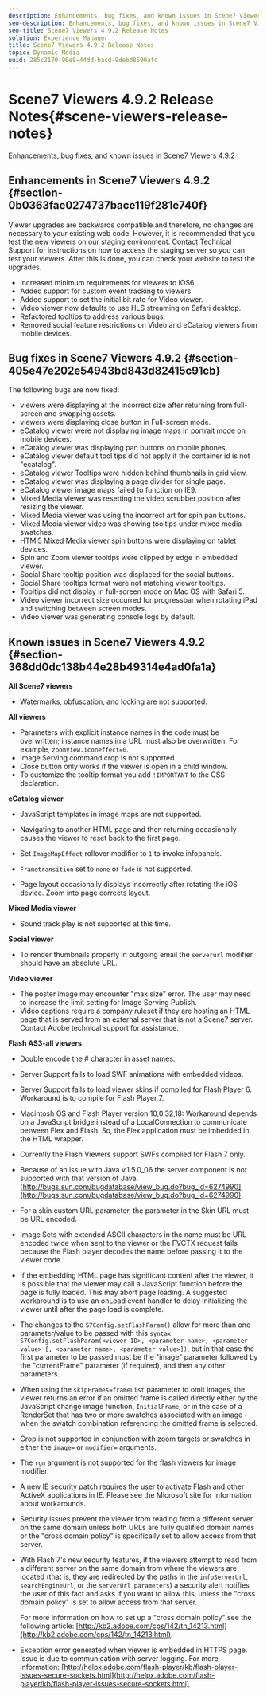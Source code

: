 ```yaml
---
description: Enhancements, bug fixes, and known issues in Scene7 Viewers 4.9.2
seo-description: Enhancements, bug fixes, and known issues in Scene7 Viewers 4.9.2
seo-title: Scene7 Viewers 4.9.2 Release Notes
solution: Experience Manager
title: Scene7 Viewers 4.9.2 Release Notes
topic: Dynamic Media
uuid: 285c2170-90e8-44dd-bacd-9debd8590afc
---
```


# Scene7 Viewers 4.9.2 Release Notes{#scene-viewers-release-notes}

Enhancements, bug fixes, and known issues in Scene7 Viewers 4.9.2

## Enhancements in Scene7 Viewers 4.9.2 {#section-0b0363fae0274737bace119f281e740f}

Viewer upgrades are backwards compatible and therefore, no changes are necessary to your existing web code. However, it is recommended that you test the new viewers on our staging environment. Contact Technical Support for instructions on how to access the staging server so you can test your viewers. After this is done, you can check your website to test the upgrades.

* Increased minimum requirements for viewers to iOS6. 
* Added support for custom event tracking to viewers. 
* Added support to set the initial bit rate for Video viewer. 
* Video viewer now defaults to use HLS streaming on Safari desktop. 
* Refactored tooltips to address various bugs. 
* Removed social feature restrictions on Video and eCatalog viewers from mobile devices.

## Bug fixes in Scene7 Viewers 4.9.2 {#section-405e47e202e54943bd843d82415c91cb}

The following bugs are now fixed:

* viewers were displaying at the incorrect size after returning from full-screen and swapping assets. 
* viewers were displaying close button in Full-screen mode. 
* eCatalog viewer were not displaying image maps in portrait mode on mobile devices. 
* eCatalog viewer was displaying pan buttons on mobile phones. 
* eCatalog viewer default tool tips did not apply if the container id is not "ecatalog". 
* eCatalog viewer Tooltips were hidden behind thumbnails in grid view. 
* eCatalog viewer was displaying a page divider for single page. 
* eCatalog viewer image maps failed to function on IE9. 
* Mixed Media viewer was resetting the video scrubber position after resizing the viewer. 
* Mixed Media viewer was using the incorrect art for spin pan buttons. 
* Mixed Media viewer video was showing tooltips under mixed media swatches. 
* HTMl5 Mixed Media viewer spin buttons were displaying on tablet devices. 
* Spin and Zoom viewer tooltips were clipped by edge in embedded viewer. 
* Social Share tooltip position was displaced for the social buttons. 
* Social Share tooltips format were not matching viewer tooltips. 
* Tooltips did not display in full-screen mode on Mac OS with Safari 5. 
* Video viewer incorrect size occurred for progressbar when rotating iPad and switching between screen modes. 
* Video viewer was generating console logs by default.

## Known issues in Scene7 Viewers 4.9.2 {#section-368dd0dc138b44e28b49314e4ad0fa1a}

**All Scene7 viewers**

* Watermarks, obfuscation, and locking are not supported.

**All viewers**

* Parameters with explicit instance names in the code must be overwritten; instance names in a URL must also be overwritten. For example, `zoomView.iconeffect=0`. 
* Image Serving command crop is not supported. 
* Close button only works if the viewer is open in a child window. 
* To customize the tooltip format you add `!IMPORTANT` to the CSS declaration.

**eCatalog viewer**

* JavaScript templates in image maps are not supported. 
* Navigating to another HTML page and then returning occasionally causes the viewer to reset back to the first page. 
* Set `ImageMapEffect` rollover modifier to `1` to invoke infopanels. 

* `Frametransition` set to `none` or `fade` is not supported. 

* Page layout occasionally displays incorrectly after rotating the iOS device. Zoom into page corrects layout.

**Mixed Media viewer**

* Sound track play is not supported at this time.

**Social viewer**

* To render thumbnails properly in outgoing email the `serverurl` modifier should have an absolute URL.

**Video viewer**

* The poster image may encounter "max size" error. The user may need to increase the limit setting for Image Serving Publish. 
* Video captions require a company ruleset if they are hosting an HTML page that is served from an external server that is not a Scene7 server. Contact Adobe technical support for assistance.

**Flash AS3-all viewers**

* Double encode the # character in asset names. 
* Server Support fails to load SWF animations with embedded videos. 
* Server Support fails to load viewer skins if compiled for Flash Player 6. Workaround is to compile for Flash Player 7. 
* Macintosh OS and Flash Player version 10,0,32,18: Workaround depends on a JavaScript bridge instead of a LocalConnection to communicate between Flex and Flash. So, the Flex application must be imbedded in the HTML wrapper. 
* Currently the Flash Viewers support SWFs complied for Flash 7 only. 
* Because of an issue with Java v.1.5.0_06 the server component is not supported with that version of Java. [http://bugs.sun.com/bugdatabase/view_bug.do?bug_id=6274990](http://bugs.sun.com/bugdatabase/view_bug.do?bug_id=6274990). 
* For a skin custom URL parameter, the parameter in the Skin URL must be URL encoded. 
* Image Sets with extended ASCII characters in the name must be URL encoded twice when sent to the viewer or the FVCTX request fails because the Flash player decodes the name before passing it to the viewer code. 
* If the embedding HTML page has significant content after the viewer, it is possible that the viewer may call a JavaScript function before the page is fully loaded. This may abort page loading. A suggested workaround is to use an onLoad event handler to delay initializing the viewer until after the page load is complete. 
* The changes to the `S7Config.setFlashParam()` allow for more than one parameter/value to be passed with this `syntax S7Config.setFlashParam(<viewer ID>, <parameter name>, <parameter value> [, <parameter name>, <parameter value>])`, but in that case the first parameter to be passed must be the "image" parameter followed by the "currentFrame" parameter (if required), and then any other parameters. 

* When using the `skipFrames=frameList` parameter to omit images, the viewer returns an error if an omitted frame is called directly either by the JavaScript change image function, `InitialFrame`, or in the case of a RenderSet that has two or more swatches associated with an image - when the swatch combination referencing the omitted frame is selected. 

* Crop is not supported in conjunction with zoom targets or swatches in either the `image=` or `modifier=` arguments. 

* The `rgn` argument is not supported for the flash viewers for image modifier. 
* A new IE security patch requires the user to activate Flash and other ActiveX applications in IE. Please see the Microsoft site for information about workarounds. 
* Security issues prevent the viewer from reading from a different server on the same domain unless both URLs are fully qualified domain names or the "cross domain policy" is specifically set to allow access from that server. 
* With Flash 7's new security features, if the viewers attempt to read from a different server on the same domain from where the viewers are located (that is, they are redirected by the paths in the `infoServerUrl`, `searchEngineUrl`, or the `serverUrl parameters`) a security alert notifies the user of this fact and asks if you want to allow this, unless the "cross domain policy" is set to allow access from that server.

  For more information on how to set up a "cross domain policy" see the following article: [http://kb2.adobe.com/cps/142/tn_14213.html](http://kb2.adobe.com/cps/142/tn_14213.html). 

* Exception error generated when viewer is embedded in HTTPS page. Issue is due to communication with server logging. For more information: [http://helpx.adobe.com/flash-player/kb/flash-player-issues-secure-sockets.html](http://helpx.adobe.com/flash-player/kb/flash-player-issues-secure-sockets.html)

